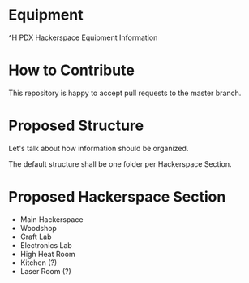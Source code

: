 # Equipment
^H PDX Hackerspace Equipment Information

# How to Contribute

This repository is happy to accept pull requests to the master branch.

# Proposed Structure

Let's talk about how information should be organized.

The default structure shall be one folder per Hackerspace Section.

# Proposed Hackerspace Section
- Main Hackerspace
- Woodshop
- Craft Lab
- Electronics Lab
- High Heat Room
- Kitchen (?)
- Laser Room (?)
